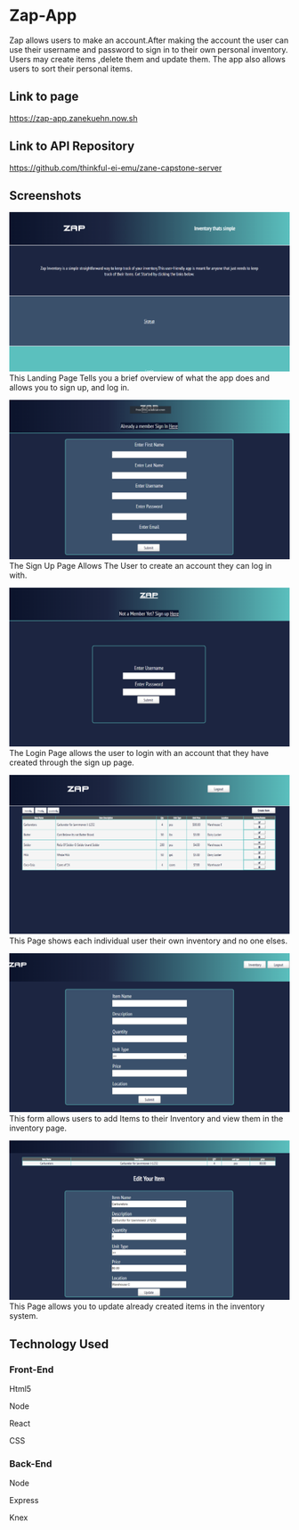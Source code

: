 # Zap-App

Zap allows users to make an account.After making the account the user can use their username and password to sign in to their own personal inventory. Users may create items ,delete them and update them. The app also allows users to sort their personal items. 
## Link to page

https://zap-app.zanekuehn.now.sh

## Link to API Repository

https://github.com/thinkful-ei-emu/zane-capstone-server

## Screenshots
![Landing Page](./LandingPage.png?raw=true "Landing Page")
This Landing Page Tells you a brief overview of what the app does and allows you to sign up, and log in.

![Sign Up Page ](./SignUpPage.png?raw=true "Sign Up Page")
The Sign Up Page Allows The User to create an account they can log in with.

![Log In Page](./LoginPage.png?raw=true "Log In Page")
The Login Page allows the user to login with an account that they have created through the sign up page.

![User Inventory](./UserInventory.png?raw=true "User Inventory")
This Page shows each individual user their own inventory and no one elses.

![Creation Page](./CreateForm.png?raw=true "Creation Page")
This form allows users to add Items to their Inventory and view them in the inventory page.

![Update Page](./UpdatePage.png?raw=true "Update Page")
This Page allows you to update already created items in the inventory system.



## Technology Used
### Front-End

Html5

Node

React

CSS


### Back-End

Node

Express

Knex







